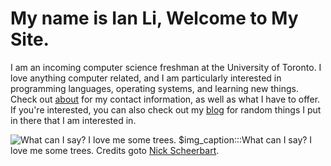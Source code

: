 <!-- index -->

# My name is Ian Li, Welcome to My Site.

I am an incoming computer science freshman at the University of Toronto. I love anything computer related, and I am particularly interested in programming languages, operating systems, and learning new things.
Check out [about](about.html) for my contact information, as well as what I have to offer. If you're interested, you can also check out my [blog](blog/index.html) for random things I put in there that I am interested in.

![What can I say? I love me some trees.](https://source.unsplash.com/xFjAftU8lMY)
$img_caption:::What can I say? I love me some trees. Credits goto [Nick Scheerbart](https://unsplash.com/photos/xFjAftU8lMY).
